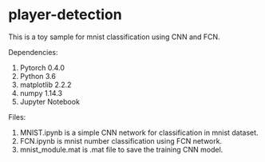 # player-detection
This is a toy sample for mnist classification using CNN and FCN. 

Dependencies:
 1. Pytorch 0.4.0
 2. Python 3.6
 3. matplotlib 2.2.2
 4. numpy 1.14.3
 3. Jupyter Notebook

Files:
 1. MNIST.ipynb is a simple CNN network for classification in mnist dataset.   
 2. FCN.ipynb is mnist number classification using FCN network.   
 3. mnist_module.mat is .mat file to save the training CNN model.   

